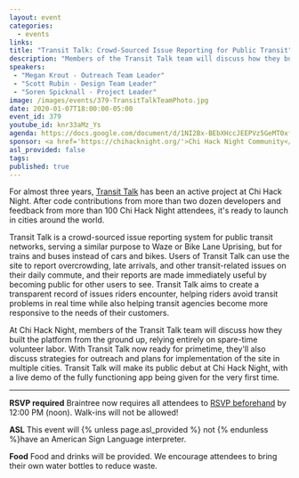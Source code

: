 ```yaml
---
layout: event
categories:
  - events
links:
title: "Transit Talk: Crowd-Sourced Issue Reporting for Public Transit"
description: "Members of the Transit Talk team will discuss how they built the platform from the ground up, relying entirely on spare-time volunteer labor. With Transit Talk now ready for primetime, they'll also discuss strategies for outreach and plans for implementation of the site in multiple cities. Transit Talk will make its public debut at Chi Hack Night, with a live demo of the fully functioning app being given for the very first time."
speakers:
 - "Megan Krout - Outreach Team Leader"
 - "Scott Rubin - Design Team Leader"
 - "Soren Spicknall - Project Leader"
image: /images/events/379-TransitTalkTeamPhoto.jpg
date: 2020-01-07T18:00:00-05:00
event_id: 379
youtube_id: knr33aMz_Ys
agenda: https://docs.google.com/document/d/1NI2Bx-BEbXHccJEEPVz5GeMT0xfpGYG8KYAVGCL0Go4/edit?usp=sharing
sponsor: <a href='https://chihacknight.org/'>Chi Hack Night Community</a>
asl_provided: false
tags:
published: true
---
```


For almost three years, [Transit Talk](https://transittalk.github.io/) has been an active project at Chi Hack Night. After code contributions from more than two dozen developers and feedback from more than 100 Chi Hack Night attendees, it's ready to launch in cities around the world.

Transit Talk is a crowd-sourced issue reporting system for public transit networks, serving a similar purpose to Waze or Bike Lane Uprising, but for trains and buses instead of cars and bikes. Users of Transit Talk can use the site to report overcrowding, late arrivals, and other transit-related issues on their daily commute, and their reports are made immediately useful by becoming public for other users to see. Transit Talk aims to create a transparent record of issues riders encounter, helping riders avoid transit problems in real time while also helping transit agencies become more responsive to the needs of their customers.

At Chi Hack Night, members of the Transit Talk team will discuss how they built the platform from the ground up, relying entirely on spare-time volunteer labor. With Transit Talk now ready for primetime, they'll also discuss strategies for outreach and plans for implementation of the site in multiple cities. Transit Talk will make its public debut at Chi Hack Night, with a live demo of the fully functioning app being given for the very first time.

---

**RSVP required** Braintree now requires all attendees to [RSVP beforehand]({{site.rsvp_url}}) by 12:00 PM (noon). Walk-ins will not be allowed!

**ASL** This event will {% unless page.asl_provided %} not {% endunless %}have an American Sign Language interpreter.

**Food** Food and drinks will be provided. We encourage attendees to bring their own water bottles to reduce waste.
